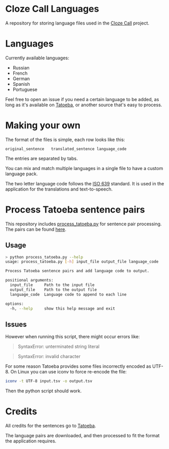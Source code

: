 # Cloze Call Languages

A repository for storing language files used in the [Cloze Call](https://github.com/dov-vai/ClozeCall) project.

# Languages

Currently available languages:
- Russian
- French
- German
- Spanish
- Portuguese

Feel free to open an issue if you need a certain language to be added, as long as it's available on [Tatoeba](https://tatoeba.org), or another source that's easy to process.

# Making your own

The format of the files is simple, each row looks like this:

`
original_sentence   translated_sentence language_code
`

The entries are separated by tabs.

You can mix and match multiple languages in a single file to have a custom language pack.

The two letter language code follows the [ISO 639](https://en.wikipedia.org/wiki/List_of_ISO_639_language_codes) standard. It is used in the application for the translations and text-to-speech.

# Process Tatoeba sentence pairs
This repository includes [process_tatoeba.py](process_tatoeba.py) for sentence pair processing.
The pairs can be found [here](https://tatoeba.org/en/downloads).

## Usage
```bash
> python process_tatoeba.py --help
usage: process_tatoeba.py [-h] input_file output_file language_code

Process Tatoeba sentence pairs and add language code to output.

positional arguments:
  input_file     Path to the input file
  output_file    Path to the output file
  language_code  Language code to append to each line

options:
  -h, --help     show this help message and exit
```

## Issues
However when running this script, there might occur errors like:
> SyntaxError: unterminated string literal

> SyntaxError: invalid character

For some reason Tatoeba provides some files incorrectly encoded as UTF-8. On Linux you can use iconv to force re-encode the file:

```bash
iconv -t UTF-8 input.tsv -o output.tsv
```
Then the python script should work.

# Credits

All credits for the sentences go to [Tatoeba](https://tatoeba.org).

The language pairs are downloaded, and then processed to fit the format the application requires.
